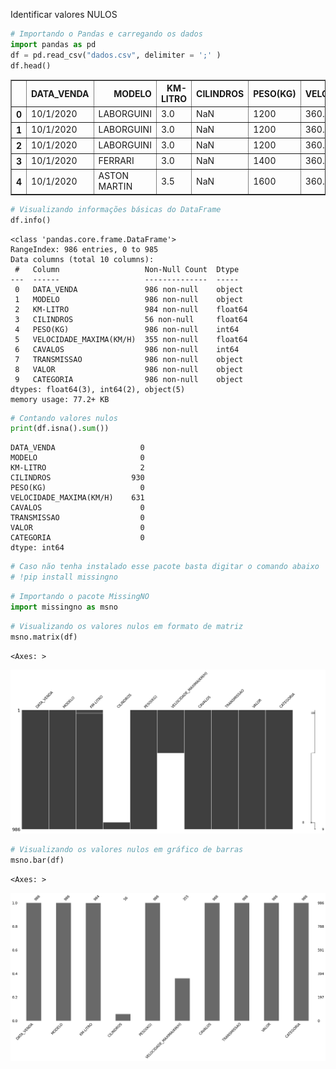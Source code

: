 Identificar valores NULOS


```python
# Importando o Pandas e carregando os dados
import pandas as pd
df = pd.read_csv("dados.csv", delimiter = ';' )
df.head()
```




<div>

<table border="1" class="dataframe">
  <thead>
    <tr style="text-align: right;">
      <th></th>
      <th>DATA_VENDA</th>
      <th>MODELO</th>
      <th>KM-LITRO</th>
      <th>CILINDROS</th>
      <th>PESO(KG)</th>
      <th>VELOCIDADE_MAXIMA(KM/H)</th>
      <th>CAVALOS</th>
      <th>TRANSMISSAO</th>
      <th>VALOR</th>
      <th>CATEGORIA</th>
    </tr>
  </thead>
  <tbody>
    <tr>
      <th>0</th>
      <td>10/1/2020</td>
      <td>LABORGUINI</td>
      <td>3.0</td>
      <td>NaN</td>
      <td>1200</td>
      <td>360.0</td>
      <td>700</td>
      <td>AUTOMATICO</td>
      <td>50000000</td>
      <td>IMPORTADO</td>
    </tr>
    <tr>
      <th>1</th>
      <td>10/1/2020</td>
      <td>LABORGUINI</td>
      <td>3.0</td>
      <td>NaN</td>
      <td>1200</td>
      <td>360.0</td>
      <td>700</td>
      <td>AUTOMATICO</td>
      <td>50000000</td>
      <td>IMPORTADO</td>
    </tr>
    <tr>
      <th>2</th>
      <td>10/1/2020</td>
      <td>LABORGUINI</td>
      <td>3.0</td>
      <td>NaN</td>
      <td>1200</td>
      <td>360.0</td>
      <td>700</td>
      <td>AUTOMATICO</td>
      <td>900000</td>
      <td>IMPORTADO</td>
    </tr>
    <tr>
      <th>3</th>
      <td>10/1/2020</td>
      <td>FERRARI</td>
      <td>3.0</td>
      <td>NaN</td>
      <td>1400</td>
      <td>360.0</td>
      <td>640</td>
      <td>AUTOMATICO</td>
      <td>900000</td>
      <td>IMPORTADO</td>
    </tr>
    <tr>
      <th>4</th>
      <td>10/1/2020</td>
      <td>ASTON MARTIN</td>
      <td>3.5</td>
      <td>NaN</td>
      <td>1600</td>
      <td>360.0</td>
      <td>620</td>
      <td>AUTOMATICO</td>
      <td>900000</td>
      <td>IMPORTADO</td>
    </tr>
  </tbody>
</table>
</div>




```python
# Visualizando informações básicas do DataFrame
df.info()
```

    <class 'pandas.core.frame.DataFrame'>
    RangeIndex: 986 entries, 0 to 985
    Data columns (total 10 columns):
     #   Column                   Non-Null Count  Dtype  
    ---  ------                   --------------  -----  
     0   DATA_VENDA               986 non-null    object 
     1   MODELO                   986 non-null    object 
     2   KM-LITRO                 984 non-null    float64
     3   CILINDROS                56 non-null     float64
     4   PESO(KG)                 986 non-null    int64  
     5   VELOCIDADE_MAXIMA(KM/H)  355 non-null    float64
     6   CAVALOS                  986 non-null    int64  
     7   TRANSMISSAO              986 non-null    object 
     8   VALOR                    986 non-null    object 
     9   CATEGORIA                986 non-null    object 
    dtypes: float64(3), int64(2), object(5)
    memory usage: 77.2+ KB



```python
# Contando valores nulos
print(df.isna().sum())
```

    DATA_VENDA                   0
    MODELO                       0
    KM-LITRO                     2
    CILINDROS                  930
    PESO(KG)                     0
    VELOCIDADE_MAXIMA(KM/H)    631
    CAVALOS                      0
    TRANSMISSAO                  0
    VALOR                        0
    CATEGORIA                    0
    dtype: int64



```python
# Caso não tenha instalado esse pacote basta digitar o comando abaixo
# !pip install missingno
```


```python
# Importando o pacote MissingNO
import missingno as msno
```


```python
# Visualizando os valores nulos em formato de matriz
msno.matrix(df)
```




    <Axes: >




    
![png](ValoresNulos_files/ValoresNulos_6_1.png)
    



```python
# Visualizando os valores nulos em gráfico de barras
msno.bar(df)
```




    <Axes: >




    
![png](ValoresNulos_files/ValoresNulos_7_1.png)
    

